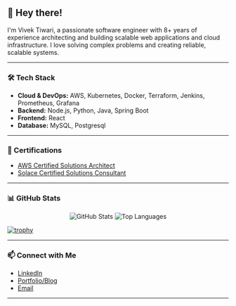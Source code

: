 ## 👋 Hey there!

I'm Vivek Tiwari, a passionate software engineer with 8+ years of experience architecting and building scalable web applications and cloud infrastructure. I love solving complex problems and creating reliable, scalable systems.

---

### 🛠 Tech Stack

- **Cloud & DevOps:** AWS, Kubernetes, Docker, Terraform, Jenkins, Prometheus, Grafana
- **Backend:** Node.js, Python, Java, Spring Boot
- **Frontend:** React
- **Database:** MySQL, Postgresql

---

### 🏅 Certifications

- [AWS Certified Solutions Architect](https://www.credly.com/badges/b118258c-2f14-4bd6-a444-e4285a1b7d9f/public_url)
- [Solace Certified Solutions Consultant](https://www.credly.com/badges/50ebe3be-3874-4182-aace-eb509bda3d7e/public_url)

---

### 📊 GitHub Stats

<p align="center">
  <img src="https://github-readme-stats.vercel.app/api?username=mrvivektiwari&count_private=true&show_icons=true" alt="GitHub Stats" />
  <img src="https://github-readme-stats.vercel.app/api/top-langs/?username=mrvivektiwari&layout=compact" alt="Top Languages" />
</p>

[![trophy](https://github-profile-trophy.vercel.app/?username=mrvivektiwari)](https://github.com/ryo-ma/github-profile-trophy)

---

### 📫 Connect with Me

- [LinkedIn](https://www.linkedin.com/in/mrvivektiwarii/)
- [Portfolio/Blog](https://mrvivektiwari.github.io/)
- [Email](mailto:vivekcs0114@gmail.com)

---

<!--
Feel free to reach out for collaboration, interesting projects, or just a tech chat!
-->
